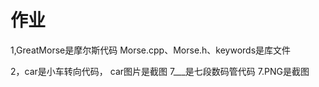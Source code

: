 # 作业

1,GreatMorse是摩尔斯代码    Morse.cpp、Morse.h、keywords是库文件

2，car是小车转向代码，   car图片是截图    7___是七段数码管代码    7.PNG是截图

